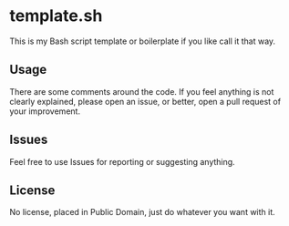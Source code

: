 template.sh
===========

This is my Bash script template or boilerplate if you like call it that way.

Usage
-----

There are some comments around the code. If you feel anything is not clearly explained, please open an issue, or better, open a pull request of your improvement.

Issues
------

Feel free to use Issues for reporting or suggesting anything.

License
-------

No license, placed in Public Domain, just do whatever you want with it.
